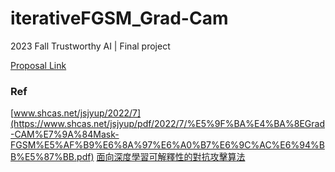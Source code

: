 # iterativeFGSM_Grad-Cam

2023 Fall Trustworthy AI | Final project

[Proposal Link](https://docs.google.com/presentation/d/1bRs6vrKyGtrYpHoATOGL1PEBbU3CKrGA4j_3ci92NhI/edit#slide=id.g29d0d875cfb_0_5)

### Ref
[www.shcas.net/jsjyup/2022/7](https://www.shcas.net/jsjyup/pdf/2022/7/%E5%9F%BA%E4%BA%8EGrad-CAM%E7%9A%84Mask-FGSM%E5%AF%B9%E6%8A%97%E6%A0%B7%E6%9C%AC%E6%94%BB%E5%87%BB.pdf)
[面向深度學習可解釋性的對抗攻擊算法](http://www.joca.cn/CN/abstract/abstract24691.shtml)